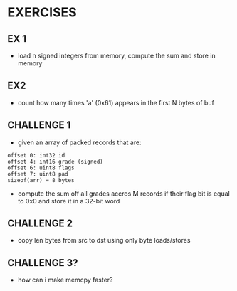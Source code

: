 # EXERCISES

## EX 1
- load n signed integers from memory, compute the sum and store in memory

## EX2
- count how many times 'a' (0x61) appears in the first N bytes of buf

## CHALLENGE 1
- given an array of packed records that are:
```
offset 0: int32 id
offset 4: int16 grade (signed)
offset 6: uint8 flags
offset 7: uint8 pad
sizeof(arr) = 8 bytes
```
- compute the sum off all grades accros M records if their flag bit is equal to 0x0 and store it in a 32-bit word

## CHALLENGE 2
- copy len bytes from src to dst using only byte loads/stores


## CHALLENGE 3?
- how can i make memcpy faster?

